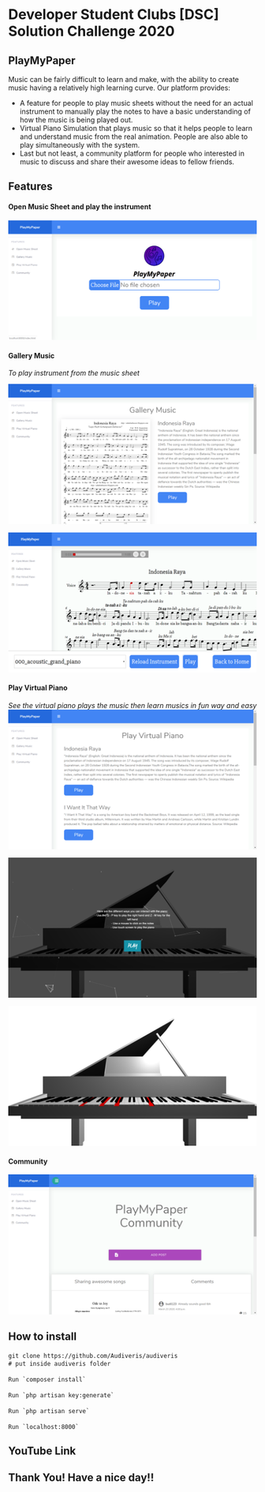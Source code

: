 # Developer Student Clubs [DSC] Solution Challenge 2020

## PlayMyPaper
Music can be fairly difficult to learn and make, with the ability to create music having a relatively high learning curve. 
Our platform provides: 
- A feature for people to play music sheets without the need for an actual instrument to manually play the notes to have a basic understanding of how the music is being played out. 
- Virtual Piano Simulation that plays music so that it helps people to learn and understand music from the real animation. People are also able to play simultaneously with the system.
- Last but not least, a community platform for people who interested in music to discuss and share their awesome ideas to fellow friends.

## Features
#### Open Music Sheet and play the instrument
![](screenshot_output/1.png)

#### Gallery Music 
_To play instrument from the music sheet_

![](screenshot_output/2.png)

![](screenshot_output/3.png)

#### Play Virtual Piano
_See the virtual piano plays the music then learn musics in fun way and easy_
![](screenshot_output/4.png)

![](screenshot_output/5.png)

![](screenshot_output/6.png)

#### Community
![](screenshot_output/7.png)


## How to install

    git clone https://github.com/Audiveris/audiveris
    # put inside audiveris folder
    
    Run `composer install`
    
    Run `php artisan key:generate`
    
    Run `php artisan serve`
    
    Run `localhost:8000`

## YouTube Link


## Thank You! Have a nice day!!
